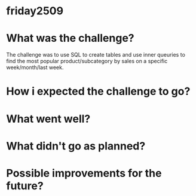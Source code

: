 # friday2509

# What was the challenge?
The challenge was to use SQL to create tables and use inner queuries to find the most popular product/subcategory by sales on a specific week/month/last week. 

# How i expected the challenge to go?


# What went well?



# What didn't go as planned?



# Possible improvements for the future?


